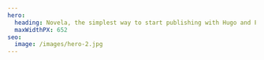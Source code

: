 ```yaml
---
hero:
  heading: Novela, the simplest way to start publishing with Hugo and Forestry.
  maxWidthPX: 652
seo:
  image: /images/hero-2.jpg
---
```



